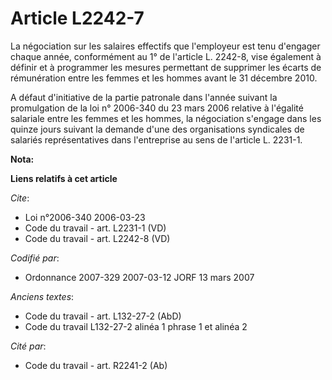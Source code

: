 # Article L2242-7

La négociation sur les salaires effectifs que l'employeur est tenu d'engager chaque année, conformément au 1° de l'article L.
2242-8, vise également à définir et à programmer les mesures permettant de supprimer les écarts de rémunération entre les
femmes et les hommes avant le 31 décembre 2010.

A défaut d'initiative de la partie patronale dans l'année suivant la promulgation de la loi n° 2006-340 du 23 mars 2006
relative à l'égalité salariale entre les femmes et les hommes, la négociation s'engage dans les quinze jours suivant la
demande d'une des organisations syndicales de salariés représentatives dans l'entreprise au sens de l'article L. 2231-1.

**Nota:**



**Liens relatifs à cet article**

_Cite_:

  - Loi n°2006-340 2006-03-23
  - Code du travail - art. L2231-1 (VD)
  - Code du travail - art. L2242-8 (VD)

_Codifié par_:

  - Ordonnance 2007-329 2007-03-12 JORF 13 mars 2007

_Anciens textes_:

  - Code du travail - art. L132-27-2 (AbD)
  - Code du travail L132-27-2 alinéa 1 phrase 1 et alinéa 2

_Cité par_:

  - Code du travail - art. R2241-2 (Ab)
